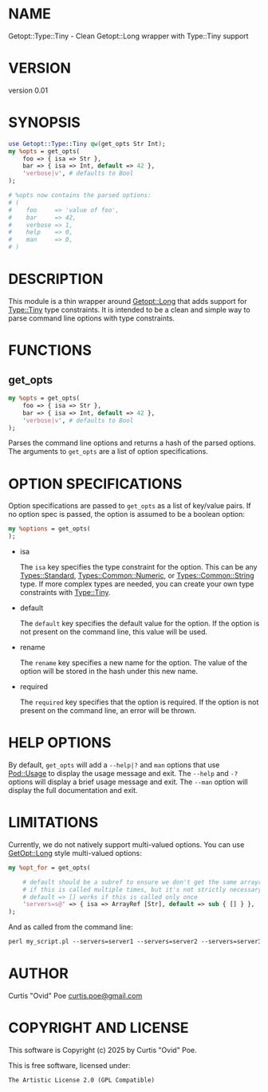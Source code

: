 # NAME

Getopt::Type::Tiny - Clean Getopt::Long wrapper with Type::Tiny support

# VERSION

version 0.01

# SYNOPSIS

```perl
use Getopt::Type::Tiny qw(get_opts Str Int);
my %opts = get_opts(
    foo => { isa => Str },
    bar => { isa => Int, default => 42 },
    'verbose|v', # defaults to Bool
);

# %opts now contains the parsed options:
# (
#    foo     => 'value of foo',
#    bar     => 42,
#    verbose => 1,
#    help    => 0,
#    man     => 0,
# )    
```

# DESCRIPTION

This module is a thin wrapper around [Getopt::Long](https://metacpan.org/pod/Getopt%3A%3ALong) that adds support for
[Type::Tiny](https://metacpan.org/pod/Type%3A%3ATiny) type constraints. It is intended to be a clean and simple way to
parse command line options with type constraints.

# FUNCTIONS

## get\_opts

```perl
my %opts = get_opts(
    foo => { isa => Str },
    bar => { isa => Int, default => 42 },
    'verbose|v', # defaults to Bool
);
```

Parses the command line options and returns a hash of the parsed options. The
arguments to `get_opts` are a list of option specifications.

# OPTION SPECIFICATIONS

Option specifications are passed to `get_opts` as a list of key/value pairs. If no
option spec is passed, the option is assumed to be a boolean option:

```perl
my %options = get_opts(
);
```

- isa

    The `isa` key specifies the type constraint for the option. This can be any
    [Types::Standard](https://metacpan.org/pod/Types%3A%3AStandard), [Types::Common::Numeric](https://metacpan.org/pod/Types%3A%3ACommon%3A%3ANumeric), or [Types::Common::String](https://metacpan.org/pod/Types%3A%3ACommon%3A%3AString)
    type.  If more complex types are needed, you can create your own type
    constraints with [Type::Tiny](https://metacpan.org/pod/Type%3A%3ATiny).

- default

    The `default` key specifies the default value for the option. If the option is
    not present on the command line, this value will be used.

- rename

    The `rename` key specifies a new name for the option. The value of the option
    will be stored in the hash under this new name.

- required

    The `required` key specifies that the option is required. If the option is not
    present on the command line, an error will be thrown.

# HELP OPTIONS

By default, `get_opts` will add a `--help|?` and `man` options that use
[Pod::Usage](https://metacpan.org/pod/Pod%3A%3AUsage) to display the usage message and exit. The `--help` and `-?`
options will display a brief usage message and exit. The `--man` option will
display the full documentation and exit.

# LIMITATIONS

Currently, we do not natively support multi-valued options. You can use
[GetOpt::Long](https://metacpan.org/pod/GetOpt%3A%3ALong) style multi-valued options:

```perl
my %opt_for = get_opts(

    # default should be a subref to ensure we don't get the same arrayref
    # if this is called multiple times, but it's not strictly necessary
    # default => [] works if this is called only once
    'servers=s@' => { isa => ArrayRef [Str], default => sub { [] } },
);
```

And as called from the command line:

```perl
perl my_script.pl --servers=server1 --servers=server2 --servers=server3
```

# AUTHOR

Curtis "Ovid" Poe <curtis.poe@gmail.com>

# COPYRIGHT AND LICENSE

This software is Copyright (c) 2025 by Curtis "Ovid" Poe.

This is free software, licensed under:

```
The Artistic License 2.0 (GPL Compatible)
```
